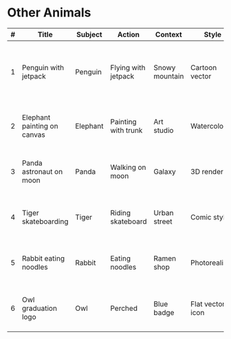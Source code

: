 # Other Animals

| # | Title | Subject | Action | Context | Style | Prompt |
|---|-------|---------|--------|---------|-------|--------|
| 1 | Penguin with jetpack | Penguin | Flying with jetpack | Snowy mountain | Cartoon vector | Penguin — Flying with jetpack; Snowy mountain; Cartoon vector |
| 2 | Elephant painting on canvas | Elephant | Painting with trunk | Art studio | Watercolor | Elephant — Painting with trunk; Art studio; Watercolor |
| 3 | Panda astronaut on moon | Panda | Walking on moon | Galaxy | 3D render | Panda — Walking on moon; Galaxy; 3D render |
| 4 | Tiger skateboarding | Tiger | Riding skateboard | Urban street | Comic style | Tiger — Riding skateboard; Urban street; Comic style |
| 5 | Rabbit eating noodles | Rabbit | Eating noodles | Ramen shop | Photorealistic | Rabbit — Eating noodles; Ramen shop; Photorealistic |
| 6 | Owl graduation logo | Owl | Perched | Blue badge | Flat vector icon | Owl — Perched; Blue badge; Flat vector icon |